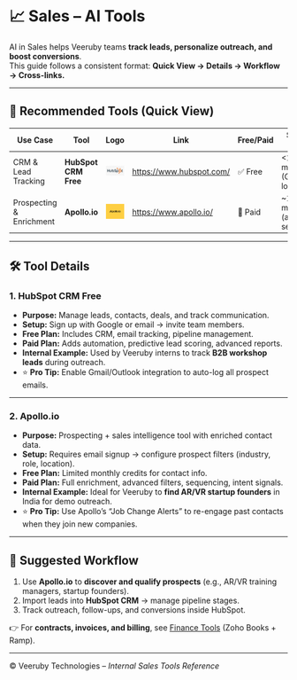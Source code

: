 

# 📈 Sales – AI Tools

AI in Sales helps Veeruby teams **track leads, personalize outreach, and boost conversions**.  
This guide follows a consistent format: **Quick View → Details → Workflow → Cross-links.**

---

## 📌 Recommended Tools (Quick View)

| Use Case                | Tool                  | Logo | Link                         | Free/Paid | Setup Time |
|--------------------------|-----------------------|------|------------------------------|-----------|------------|
| CRM & Lead Tracking      | **HubSpot CRM Free**  | ![HubSpot](../../assets/logos/hubspot.png) | https://www.hubspot.com/ | ✅ Free | <10 mins (Google login) |
| Prospecting & Enrichment | **Apollo.io**         | ![Apollo](../../assets/logos/apollo.png) | https://www.apollo.io/ | 💎 Paid | ~15 mins (account setup) |

---

## 🛠 Tool Details

### 1. HubSpot CRM Free
- **Purpose:** Manage leads, contacts, deals, and track communication.  
- **Setup:** Sign up with Google or email → invite team members.  
- **Free Plan:** Includes CRM, email tracking, pipeline management.  
- **Paid Plan:** Adds automation, predictive lead scoring, advanced reports.  
- **Internal Example:** Used by Veeruby interns to track **B2B workshop leads** during outreach.  
- ⭐ **Pro Tip:** Enable Gmail/Outlook integration to auto-log all prospect emails.

---

### 2. Apollo.io
- **Purpose:** Prospecting + sales intelligence tool with enriched contact data.  
- **Setup:** Requires email signup → configure prospect filters (industry, role, location).  
- **Free Plan:** Limited monthly credits for contact info.  
- **Paid Plan:** Full enrichment, advanced filters, sequencing, intent signals.  
- **Internal Example:** Ideal for Veeruby to **find AR/VR startup founders** in India for demo outreach.  
- ⭐ **Pro Tip:** Use Apollo’s “Job Change Alerts” to re-engage past contacts when they join new companies.  

---

## 🧭 Suggested Workflow
1. Use **Apollo.io** to **discover and qualify prospects** (e.g., AR/VR training managers, startup founders).  
2. Import leads into **HubSpot CRM** → manage pipeline stages.  
3. Track outreach, follow-ups, and conversions inside HubSpot.  

👉 For **contracts, invoices, and billing**, see [Finance Tools](../../finance/README.md) (Zoho Books + Ramp).  

---

© Veeruby Technologies – *Internal Sales Tools Reference*
